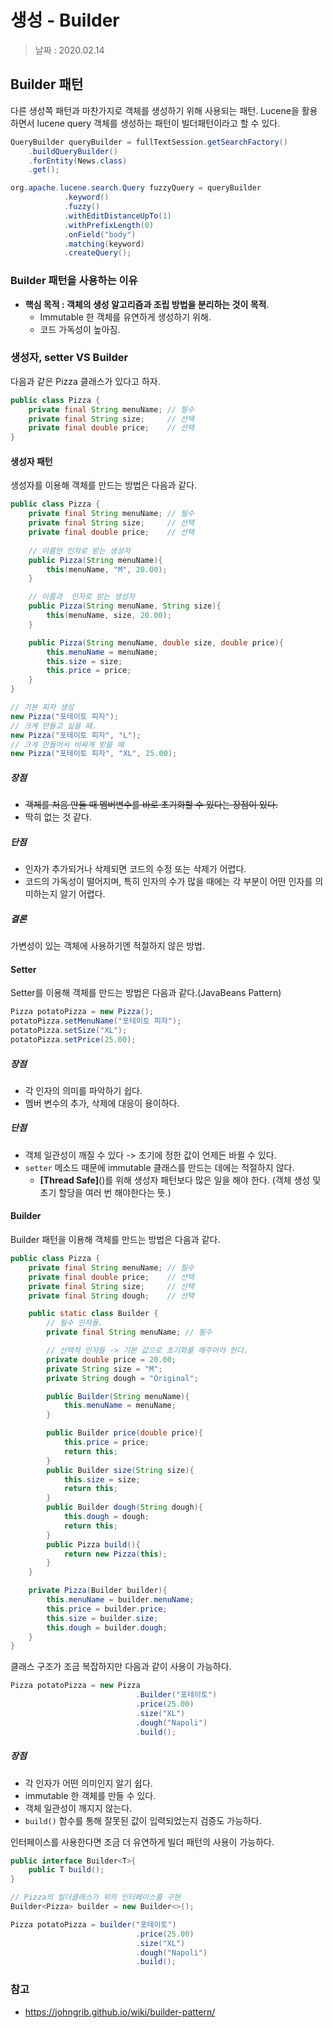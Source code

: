 생성 - Builder
=========

> 날짜 : 2020.02.14

## Builder 패턴
다른 생성쪽 패턴과 마찬가지로 객체를 생성하기 위해 사용되는 패턴.
Lucene을 활용하면서 lucene query 객체를 생성하는 패턴이 빌더패턴이라고 할 수 있다.
```java
QueryBuilder queryBuilder = fullTextSession.getSearchFactory() 
    .buildQueryBuilder()
    .forEntity(News.class)
    .get();

org.apache.lucene.search.Query fuzzyQuery = queryBuilder
            .keyword()
            .fuzzy()
            .withEditDistanceUpTo(1)
            .withPrefixLength(0)
            .onField("body")
            .matching(keyword)
            .createQuery();
```

### Builder 패턴을 사용하는 이유
- **핵심 목적 : 객체의 생성 알고리즘과 조립 방법을 분리하는 것이 목적**.
  - Immutable 한 객체를 유연하게 생성하기 위해.
  - 코드 가독성이 높아짐.

### 생성자, setter VS Builder
다음과 같은 Pizza 클래스가 있다고 하자.
```java
public class Pizza {
    private final String menuName; // 필수
    private final String size;     // 선택
    private final double price;    // 선택
}
```

#### 생성자 패턴

생성자를 이용해 객체를 만드는 방법은 다음과 같다.
```java
public class Pizza {
    private final String menuName; // 필수
    private final String size;     // 선택
    private final double price;    // 선택
    
    // 이름만 인자로 받는 생성자
    public Pizza(String menuName){
        this(menuName, "M", 20.00);
    }

    // 이름과  인자로 받는 생성자
    public Pizza(String menuName, String size){
        this(menuName, size, 20.00);
    }

    public Pizza(String menuName, double size, double price){
        this.menuName = menuName;
        this.size = size;
        this.price = price;
    }
}

// 기본 피자 생성
new Pizza("포테이토 피자");
// 크게 만들고 싶을 때.
new Pizza("포테이토 피자", "L");
// 크게 만들어서 비싸게 받을 때
new Pizza("포테이토 피자", "XL", 25.00);
```

##### 장점
- ~~객체를 처음 만들 때 멤버변수를 바로 초기화할 수 있다는 장점이 있다.~~
- 딱히 없는 것 같다.

##### 단점
- 인자가 추가되거나 삭제되면 코드의 수정 또는 삭제가 어렵다.
- 코드의 가독성이 떨어지며, 특히 인자의 수가 많을 때에는 각 부분이 어떤 인자를 의미하는지 알기 어렵다.

##### 결론
가변성이 있는 객체에 사용하기엔 적절하지 않은 방법.

#### Setter
Setter를 이용해 객체를 만드는 방법은 다음과 같다.(JavaBeans Pattern)
```java
Pizza potatoPizza = new Pizza();
potatoPizza.setMenuName("포테이토 피자");
potatoPizza.setSize("XL");
potatoPizza.setPrice(25.00);
```

##### 장점
- 각 인자의 의미를 파악하기 쉽다.
- 멤버 변수의 추가, 삭제에 대응이 용이하다.

##### 단점
- 객체 일관성이 깨질 수 있다 -> 초기에 정한 값이 언제든 바뀔 수 있다.
- `setter` 메소드 때문에 immutable 클래스를 만드는 데에는 적절하지 않다.
  - **[Thread Safe]**()를 위해 생성자 패턴보다 많은 일을 해야 한다. (객체 생성 및 초기 할당을 여러 번 해야한다는 뜻.)

#### Builder
Builder 패턴을 이용해 객체를 만드는 방법은 다음과 같다.
```java
public class Pizza {
    private final String menuName; // 필수
    private final double price;    // 선택
    private final String size;     // 선택
    private final String dough;    // 선택

    public static class Builder {
        // 필수 인자들.
        private final String menuName; // 필수

        // 선택적 인자들 -> 기본 값으로 초기화를 해주어야 한다.
        private double price = 20.00;    
        private String size = "M";
        private String dough = "Original";

        public Builder(String menuName){
            this.menuName = menuName;
        }

        public Builder price(double price){
            this.price = price;
            return this;
        }
        public Builder size(String size){
            this.size = size;
            return this;
        }
        public Builder dough(String dough){
            this.dough = dough;
            return this;
        }
        public Pizza build(){
            return new Pizza(this);
        }
    }

    private Pizza(Builder builder){
        this.menuName = builder.menuName;
        this.price = builder.price;
        this.size = builder.size;
        this.dough = builder.dough;
    }
}
```

클래스 구조가 조금 복잡하지만 다음과 같이 사용이 가능하다.
```java
Pizza potatoPizza = new Pizza
                            .Builder("포테이토")
                            .price(25.00)
                            .size("XL")
                            .dough("Napoli")
                            .build();
```

##### 장점
- 각 인자가 어떤 의미인지 알기 쉽다.
- immutable 한 객체를 만들 수 있다.
- 객체 일관성이 깨지지 않는다.
- `build()` 함수를 통해 잘못된 값이 입력되었는지 검증도 가능하다.

인터페이스를 사용한다면 조금 더 유연하게 빌더 패턴의 사용이 가능하다.
```java
public interface Builder<T>{
    public T build();
}

// Pizza의 빌더클래스가 위의 인터페이스를 구현
Builder<Pizza> builder = new Builder<>();

Pizza potatoPizza = builder("포테이토")
                            .price(25.00)
                            .size("XL")
                            .dough("Napoli")
                            .build();
```


### 참고
- <https://johngrib.github.io/wiki/builder-pattern/>